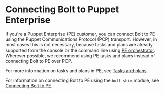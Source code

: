 # Connecting Bolt to Puppet Enterprise

If you're a Puppet Enterprise (PE) customer, you can connect Bolt to PE using
the Puppet Communications Protocol (PCP) transport. However, in most cases this
is not necessary, because tasks and plans are already supported from the console
or the command line using
[PE orchestrator](https://puppet.com/docs/pe/latest/running_jobs_with_puppet_orchestrator_overview.html).
Wherever possible, we recommend using PE tasks and plans instead of connecting
Bolt to PE over PCP. 

For more information on tasks and plans in PE, see [Tasks and
plans](https://puppet.com/docs/pe/latest/running_tasks_and_plans_pe.html).

For information on connecting Bolt to PE using the `bolt-shim` module, see
[Connecting Bolt to
PE](https://github.com/puppetlabs/puppetlabs-bolt_shim/blob/master/docs/connect_bolt_pe.md).